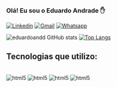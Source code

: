 

### Olá! Eu sou o Eduardo Andrade ✋


[![Linkedin](https://img.shields.io/badge/LinkedIn-0077B5?style=for-the-badge&logo=linkedin&logoColor=white)](https://www.linkedin.com/in/eduardo-andrade-dos-santos-1965b21b1/)
[![Gmail](https://img.shields.io/badge/Gmail-D14836?style=for-the-badge&logo=gmail&logoColor=white)](eduardo.andrade.dev@gmail.com)
[![Whatsapp](https://img.shields.io/badge/WhatsApp-25D366?style=for-the-badge&logo=whatsapp&logoColor=white)](eduardo.andrade.dev@gmail.com)
</br>

![eduardoandd GitHub stats](https://github-readme-stats.vercel.app/api?username=eduardoandd&show_icons=true&theme=dracula)
[![Top Langs](https://github-readme-stats.vercel.app/api/top-langs/?username=eduardoandd&layout=compact)](https://github.com/anuraghazra/github-readme-stats)


## Tecnologias que utilizo:

<div style="display: inline_block"><br/>
<img align="center" alt="html5" src="https://img.shields.io/badge/Angular-DD0031?style=for-the-badge&logo=angular&logoColor=white">
<img align="center" alt="html5" src="https://img.shields.io/badge/.NET-5C2D91?style=for-the-badge&logo=.net&logoColor=white">
<img align="center" alt="html5" src="https://img.shields.io/badge/TypeScript-007ACC?style=for-the-badge&logo=typescript&logoColor=white">
<img align="center" alt="html5" src="https://img.shields.io/badge/C%23-239120?style=for-the-badge&logo=c-sharp&logoColor=white">
</div>
